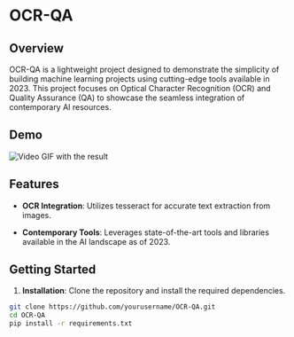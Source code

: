 # OCR-QA

## Overview

OCR-QA is a lightweight project designed to demonstrate the simplicity of building machine learning projects using cutting-edge tools available in 2023. This project focuses on Optical Character Recognition (OCR) and Quality Assurance (QA) to showcase the seamless integration of contemporary AI resources.

## Demo

![Video GIF with the result](./images/demo.gif)

## Features

- **OCR Integration**: Utilizes tesseract for accurate text extraction from images.

- **Contemporary Tools**: Leverages state-of-the-art tools and libraries available in the AI landscape as of 2023.

## Getting Started

1. **Installation**: Clone the repository and install the required dependencies.

```bash
git clone https://github.com/yourusername/OCR-QA.git
cd OCR-QA
pip install -r requirements.txt
```
